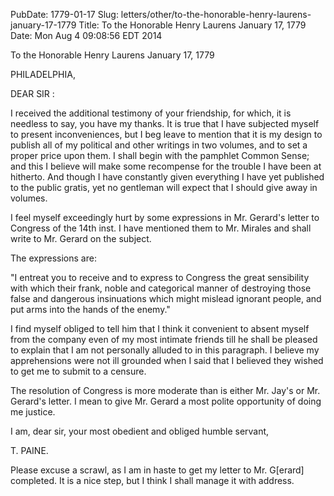 PubDate: 1779-01-17
Slug: letters/other/to-the-honorable-henry-laurens-january-17-1779
Title: To the Honorable Henry Laurens  January 17, 1779
Date: Mon Aug  4 09:08:56 EDT 2014

   To the Honorable Henry Laurens  January 17, 1779

   PHILADELPHIA,

   DEAR SIR :

   I received the additional testimony of your friendship, for which, it is
   needless to say, you have my thanks. It is true that I have subjected
   myself to present inconveniences, but I beg leave to mention that it is my
   design to publish all of my political and other writings in two volumes,
   and to set a proper price upon them. I shall begin with the pamphlet
   Common Sense; and this I believe will make some recompense for the trouble
   I have been at hitherto. And though I have constantly given everything I
   have yet published to the public gratis, yet no gentleman will expect that
   I should give away in volumes.

   I feel myself exceedingly hurt by some expressions in Mr. Gerard's letter
   to Congress of the 14th inst. I have mentioned them to Mr. Mirales and
   shall write to Mr. Gerard on the subject.

   The expressions are:

   "I entreat you to receive and to express to Congress the great sensibility
   with which their frank, noble and categorical manner of destroying those
   false and dangerous insinuations which might mislead ignorant people, and
   put arms into the hands of the enemy."

   I find myself obliged to tell him that I think it convenient to absent
   myself from the company even of my most intimate friends till he shall be
   pleased to explain that I am not personally alluded to in this paragraph.
   I believe my apprehensions were not ill grounded when I said that I
   believed they wished to get me to submit to a censure.

   The resolution of Congress is more moderate than is either Mr. Jay's or
   Mr. Gerard's letter. I mean to give Mr. Gerard a most polite opportunity
   of doing me justice.

   I am, dear sir, your most obedient and obliged humble servant,

   T. PAINE.

   Please excuse a scrawl, as I am in haste to get my letter to Mr. G[erard]
   completed. It is a nice step, but I think I shall manage it with address.

    
